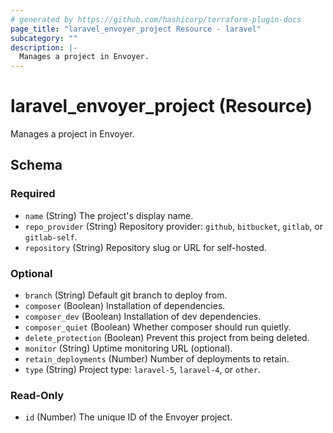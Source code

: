 ```yaml
---
# generated by https://github.com/hashicorp/terraform-plugin-docs
page_title: "laravel_envoyer_project Resource - laravel"
subcategory: ""
description: |-
  Manages a project in Envoyer.
---
```


# laravel_envoyer_project (Resource)

Manages a project in Envoyer.



<!-- schema generated by tfplugindocs -->
## Schema

### Required

- `name` (String) The project's display name.
- `repo_provider` (String) Repository provider: `github`, `bitbucket`, `gitlab`, or `gitlab-self`.
- `repository` (String) Repository slug or URL for self-hosted.

### Optional

- `branch` (String) Default git branch to deploy from.
- `composer` (Boolean) Installation of dependencies.
- `composer_dev` (Boolean) Installation of dev dependencies.
- `composer_quiet` (Boolean) Whether composer should run quietly.
- `delete_protection` (Boolean) Prevent this project from being deleted.
- `monitor` (String) Uptime monitoring URL (optional).
- `retain_deployments` (Number) Number of deployments to retain.
- `type` (String) Project type: `laravel-5`, `laravel-4`, or `other`.

### Read-Only

- `id` (Number) The unique ID of the Envoyer project.
